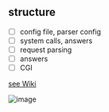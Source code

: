 ## structure
- [ ] config file, parser config
- [ ] system calls, answers
- [ ] request parsing
- [ ] answers
- [ ]  CGI

[see Wiki](https://github.com/aposipov/webserv/wiki) 

![image](https://user-images.githubusercontent.com/89666915/216846340-f0b95d95-fe48-4d43-aed5-4f64f895c0b8.png)
